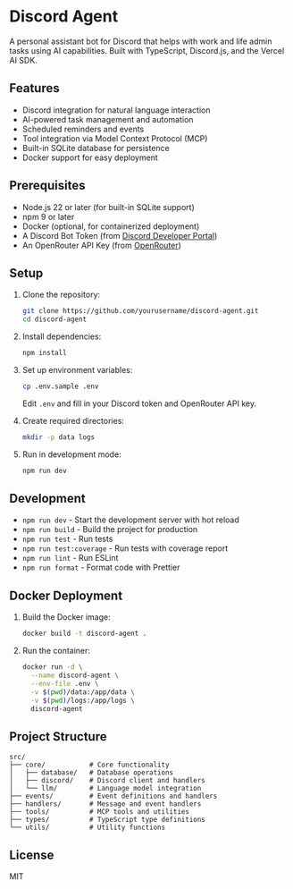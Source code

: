 # Discord Agent

A personal assistant bot for Discord that helps with work and life admin tasks using AI capabilities. Built with TypeScript, Discord.js, and the Vercel AI SDK.

## Features

- Discord integration for natural language interaction
- AI-powered task management and automation
- Scheduled reminders and events
- Tool integration via Model Context Protocol (MCP)
- Built-in SQLite database for persistence
- Docker support for easy deployment

## Prerequisites

- Node.js 22 or later (for built-in SQLite support)
- npm 9 or later
- Docker (optional, for containerized deployment)
- A Discord Bot Token (from [Discord Developer Portal](https://discord.com/developers/applications))
- An OpenRouter API Key (from [OpenRouter](https://openrouter.ai/))

## Setup

1. Clone the repository:
   ```bash
   git clone https://github.com/yourusername/discord-agent.git
   cd discord-agent
   ```

2. Install dependencies:
   ```bash
   npm install
   ```

3. Set up environment variables:
   ```bash
   cp .env.sample .env
   ```
   Edit `.env` and fill in your Discord token and OpenRouter API key.

4. Create required directories:
   ```bash
   mkdir -p data logs
   ```

5. Run in development mode:
   ```bash
   npm run dev
   ```

## Development

- `npm run dev` - Start the development server with hot reload
- `npm run build` - Build the project for production
- `npm run test` - Run tests
- `npm run test:coverage` - Run tests with coverage report
- `npm run lint` - Run ESLint
- `npm run format` - Format code with Prettier

## Docker Deployment

1. Build the Docker image:
   ```bash
   docker build -t discord-agent .
   ```

2. Run the container:
   ```bash
   docker run -d \
     --name discord-agent \
     --env-file .env \
     -v $(pwd)/data:/app/data \
     -v $(pwd)/logs:/app/logs \
     discord-agent
   ```

## Project Structure

```
src/
├── core/           # Core functionality
│   ├── database/   # Database operations
│   ├── discord/    # Discord client and handlers
│   └── llm/        # Language model integration
├── events/         # Event definitions and handlers
├── handlers/       # Message and event handlers
├── tools/          # MCP tools and utilities
├── types/          # TypeScript type definitions
└── utils/          # Utility functions
```

## License

MIT 